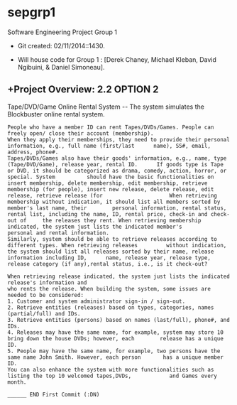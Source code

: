 sepgrp1
=======

Software Engineering Project Group 1

+ Git created: 02/11/2014::1430.

+ Will house code for Group 1 : [Derek Chaney, Michael Kleban, David Ngibuini, & Daniel Simoneau]. 

+Project Overview: 2.2
  OPTION 2
  --
  Tape/DVD/Game Online Rental System --  The system simulates the Blockbuster online rental system. 
    
    People who have a member ID can rent Tapes/DVDs/Games. People can freely open/ close their account (membership). 
    When they apply their memberships, they need to provide their personal information, e.g., full name (first/last      name), SS#, email, address, phone#. 
    Tapes/DVDs/Games also have their goods' information, e.g., name, type (Tape/DVD/Game), release year, rental ID.      If goods type is Tape or DVD, it should be categorized as drama, comedy, action, horror, or special. System          should have the basic functionalities on insert membership, delete membership, edit membership, retrieve             membership (for people), insert new release, delete release, edit release, retrieve release (for                     When retrieving membership without indication, it should list all members sorted by member's last name, their        personal information, rental status, rental list, including the name, ID, rental price, check-in and check-out of     the releases they rent. When retrieving membership indicated, the system just lists the indicated member's           personal and rental information. 
    Similarly, system should be able to retrieve releases according to different types. When retrieving releases         without indication, the system should list all releases sorted by their name, release information including ID,      name, release year, release type, release category (if any),rental status, i.e., is it check-out?
    
    When retrieving release indicated, the system just lists the indicated release's information and
    who rents the release. When building the system, some issues are needed to be considered:
    1. Customer and system administrator sign-in / sign-out.
    2. Retrieve entities (releases) based on types, categories, names (partial/full) and IDs.
    3. Retrieve entities (persons) based on names (last/full), phone#, and IDs.
    4. Releases may have the same name, for example, system may store 10 bring down the house DVDs; however, each        release has a unique ID.
    5. People may have the same name, for example, two persons have the same name John Smith. However, each person       has a unique member ID.
    You can also enhance the system with more functionalities such as listing the top 10 welcomed tapes,DVDs,            and Games every month.
    
    ______ END First Commit (:DN)
    
    
